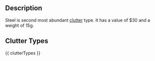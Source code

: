 ## Description
Steel is second most abundant [clutter](/clutter "All Clutter Types") type. It has a value of $30 and a weight of 15g.

## Clutter Types
{{ clutterTypes }}